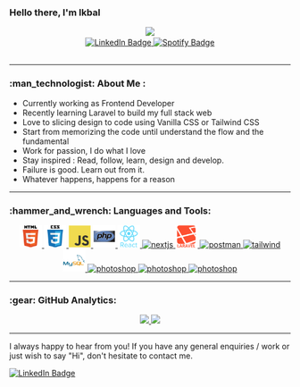 <h3 align="left">Hello there, I'm Ikbal</h3>
<div align="center">
  <img src="https://media-exp1.licdn.com/dms/image/C4D16AQHN3UZ7ggFPCQ/profile-displaybackgroundimage-shrink_350_1400/0/1654612921528?e=1671062400&v=beta&t=smBvvvN4NbNnhvv6wUcpyj5Gre6-uRb3VCIEDE_7Tjw"/>
  <br>
  <div>
    <a href="https://www.linkedin.com/in/mikbaltawakal29/">
      <img src="https://img.shields.io/badge/LinkedIn-blue?style=for-the-badge&logo=linkedin&logoColor=white" alt="LinkedIn Badge"/>
    </a>
    <a href="https://www.mikbaltawakal.cf/">
      <img src="https://img.shields.io/badge/website-000000?style=for-the-badge&logo=About.me&logoColor=white" alt="Spotify Badge"/>
    </a>
  </div>
  <img src="https://komarev.com/ghpvc/?username=tawakalmit&style=flat-square&color=blue" alt=""/>
</div>
  
---

<h3 align="left">:man_technologist: About Me :</h3>
<div align="left">
  <ul>
    <li>Currently working as Frontend Developer</li>
    <li>Recently learning Laravel to build my full stack web</li>
    <li>Love to slicing design to code using Vanilla CSS or Tailwind CSS</li>
    <li>Start from memorizing the code until understand the flow and the fundamental</li>
    <li>Work for passion, I do what I love</li>
    <li>Stay inspired : Read, follow, learn, design and develop.</li>
    <li>Failure is good. Learn out from it.</li>
    <li>Whatever happens, happens for a reason</li>
  </ul>
</div>

---

<h3 align="left">:hammer_and_wrench: Languages and Tools:</h3>
<div align="center"> 
  <a href="https://www.w3.org/html/" target="_blank" rel="noreferrer"> 
    <img src="https://raw.githubusercontent.com/devicons/devicon/master/icons/html5/html5-original-wordmark.svg" alt="html5" width="40" height="40"/> 
  </a>
  <a href="https://www.w3schools.com/css/" target="_blank" rel="noreferrer"> 
    <img src="https://raw.githubusercontent.com/devicons/devicon/master/icons/css3/css3-original-wordmark.svg" alt="css3" width="40" height="40"/> 
  </a> 
  <a href="https://developer.mozilla.org/en-US/docs/Web/JavaScript" target="_blank" rel="noreferrer"> 
    <img src="https://raw.githubusercontent.com/devicons/devicon/master/icons/javascript/javascript-original.svg" alt="javascript" width="40" height="40"/> 
  </a>
  <a href="https://www.php.net" target="_blank" rel="noreferrer"> 
    <img src="https://raw.githubusercontent.com/devicons/devicon/master/icons/php/php-original.svg" alt="php" width="40" height="40"/> 
  </a> 
  <a href="https://reactjs.org/" target="_blank" rel="noreferrer"> 
    <img src="https://raw.githubusercontent.com/devicons/devicon/master/icons/react/react-original-wordmark.svg" alt="react" width="40" height="40"/> 
  </a>
  <a href="https://nextjs.org/" target="_blank" rel="noreferrer"> 
    <img src="https://cdn.worldvectorlogo.com/logos/nextjs-2.svg" alt="nextjs" width="40" height="40"/> 
  </a> 
  <a href="https://laravel.com/" target="_blank" rel="noreferrer"> 
    <img src="https://raw.githubusercontent.com/devicons/devicon/master/icons/laravel/laravel-plain-wordmark.svg" alt="laravel" width="40" height="40"/> 
  </a>
  <a href="https://postman.com" target="_blank" rel="noreferrer"> 
    <img src="https://www.vectorlogo.zone/logos/getpostman/getpostman-icon.svg" alt="postman" width="40" height="40"/> 
  </a>   
  <a href="https://tailwindcss.com/" target="_blank" rel="noreferrer"> 
    <img src="https://www.vectorlogo.zone/logos/tailwindcss/tailwindcss-icon.svg" alt="tailwind" width="40" height="40"/> 
  </a>
  <a href="https://www.mysql.com/" target="_blank" rel="noreferrer"> 
    <img src="https://raw.githubusercontent.com/devicons/devicon/master/icons/mysql/mysql-original-wordmark.svg" alt="mysql" width="40" height="40"/> 
  </a> 
  <a href="https://www.photoshop.com/en" target="_blank" rel="noreferrer"> 
    <img src="https://cdn-icons-png.flaticon.com/512/5968/5968520.png" alt="photoshop" width="40" height="40"/> 
  </a>
  <a href="https://www.photoshop.com/en" target="_blank" rel="noreferrer"> 
    <img src="https://cdn-icons-png.flaticon.com/512/5968/5968472.png" alt="photoshop" width="40" height="40"/> 
  </a>
  <a href="https://www.figma.com/en" target="_blank" rel="noreferrer"> 
    <img src="https://cdn-icons-png.flaticon.com/512/5968/5968705.png" alt="photoshop" width="40" height="40"/> 
  </a>
</div>

---

<h3 align="left">:gear: GitHub Analytics:</h3>
<div align="center">
  <a href="https://github.com/tawakalmit">
    <img height="180em" src="https://github-readme-stats-eight-theta.vercel.app/api?username=tawakalmit&show_icons=true&theme=algolia&include_all_commits=true&count_private=true"/>
    <img height="180em" src="https://github-readme-stats-eight-theta.vercel.app/api/top-langs/?username=tawakalmit&layout=compact&langs_count=8&theme=algolia"/>
  </a>
</div>

---

<div>
  <p>I always happy to hear from you! If you have any general enquiries / work or just wish to say "Hi", don't hesitate to contact me.</p>
  <a href="https://www.linkedin.com/in/mikbaltawakal29/">
      <img src="https://img.shields.io/badge/LinkedIn-blue?style=for-the-badge&logo=linkedin&logoColor=white" alt="LinkedIn Badge"/>
    </a>
</div>
